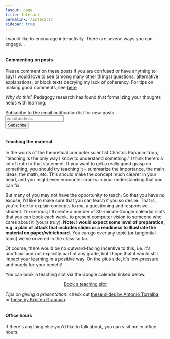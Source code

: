 ```yaml
---
layout: page
title: Interact
permalink: /interact/
sidebar: true
---
```


<div id="inner-interact">
  <p>I would like to encourage interactivity. There are several ways you can engage...</p>

  <h4 id="commenting-on-posts" style="margin-top: 2rem">Commenting on posts</h4>

  <p>Please comment on these posts if you are confused or have anything to say! I would love to see (among many other things) questions, alternative explanations, or block texts decrying my lack of coherency. For tips on making good comments, see <a href="https://cs184.eecs.berkeley.edu/article/5">here</a>.</p>

  <p><em>Why do this?</em> Pedagogy research has found that formalizing your thoughts helps with learning.</p>

  <!-- Begin MailChimp signup form -->
  <div id="mc_embed_signup">
  <form action="https://xyz.us19.list-manage.com/subscribe/post?u=5f4fbc542362113d0de96c58d&amp;id=257c160968" method="post" id="mc-embedded-subscribe-form" name="mc-embedded-subscribe-form" class="validate" target="_blank" novalidate>
    <div id="mc_embed_signup_scroll">
      <label for="mce-EMAIL">Subscribe to the email notification list for new posts</label>
      <input type="email" value="" name="EMAIL" class="email" id="mce-EMAIL" placeholder="email address" required>
      <!-- Real people should not fill this in and expect good things - do not remove this or risk form bot signups -->
      <div style="position: absolute; left: -5000px;" aria-hidden="true"><input type="text" name="b_5f4fbc542362113d0de96c58d_257c160968" tabindex="-1" value=""></div>
      <div class="clear"><input type="submit" value="Subscribe" name="subscribe" id="mc-embedded-subscribe" class="button"></div>
    </div>
  </form>
  </div>
  <!-- End mc_embed_signup -->

  <h4 id="teaching-the-material" style="margin-top: 2rem">Teaching the material</h4>

  <p>In the words of the theoretical computer scientist Christos Papadimitriou, "teaching is the only way I know to understand something." I think there's a lot of truth to that statement. If you want to get a really good grasp on something, you should try teaching it – summarize the importance, the main ideas, the math, etc. This should make the concept much clearer in your head, and you might even encounter cracks in your understanding that you can fix.</p>

  <p>But many of you may not have the opportunity to teach. So that you have no excuse, I'd like to make sure that you can teach if you so desire. That is, you're free to explain concepts to <em>me</em>, a questioning and responsive student. I'm serious; I'll create a number of 30-minute Google calendar slots that you can book each week, to present computer vision to someone who cares about it (yours truly). <strong>Note: I would expect some level of preparation, e.g. a plan of attack that includes slides or a readiness to illustrate the material on paper/whiteboard.</strong> You can go over any topic (or tangential topic) we've covered in the class so far.</p>

  <p>Of course, there would be no outward-facing incentive to this, i.e. it's unofficial and not explicitly part of any grade, but I hope that it would still impact your learning in a positive way. On the plus side, it's low-pressure and purely for your benefit!</p>

  <p>You can book a teaching slot via the Google calendar linked below.</p>

  <div style="text-align: center">
    <a id="ts-button" href="https://calendar.google.com/calendar/selfsched?sstoken=UUdpTHc2UWlqV1I2fGRlZmF1bHR8YTcyNzZmZjIxODI4M2IyNjIzYThiOWZkZjk0YTAwY2Q">Book a teaching slot</a>
  </div>

  <p><em>Tips on giving a presentation</em>: check out <a href="https://d1b10bmlvqabco.cloudfront.net/attach/jcirbunfsor3sh/i54riyaslsX/jgvhcnsbmjkb/GiveAGoodTalk.pdf">these slides by Antonio Torralba</a>, or <a href="https://www.cc.gatech.edu/~parikh/citizenofcvpr/static/slides/grauman_preparing_clear_talks.pdf">these by Kristen Grauman</a>.</p>

  <h4 id="office-hours" style="margin-top: 2rem">Office hours</h4>

  <p>If there's anything else you'd like to talk about, you can visit me in office hours.</p>
</div>
